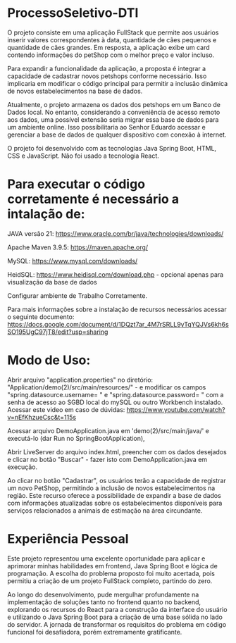 # ProcessoSeletivo-DTI

O projeto consiste em uma aplicação FullStack que permite aos usuários inserir valores correspondentes à data, quantidade de cães pequenos e quantidade de cães grandes. Em resposta, a aplicação exibe um card contendo informações do petShop com o melhor preço e valor incluso.

Para expandir a funcionalidade da aplicação, a proposta é integrar a capacidade de cadastrar novos petshops conforme necessário. Isso implicaria em modificar o código principal para permitir a inclusão dinâmica de novos estabelecimentos na base de dados.

Atualmente, o projeto armazena os dados dos petshops em um Banco de Dados local. No entanto, considerando a conveniência de acesso remoto aos dados, uma possível extensão seria migrar essa base de dados para um ambiente online. Isso possibilitaria ao Senhor Eduardo acessar e gerenciar a base de dados de qualquer dispositivo com conexão à internet.

O projeto foi desenvolvido com as tecnologias Java Spring Boot, HTML, CSS e JavaScript.
Não foi usado a tecnologia React.


# Para executar o código corretamente é necessário a intalação de:

JAVA versão 21: https://www.oracle.com/br/java/technologies/downloads/

Apache Maven 3.9.5: https://maven.apache.org/

MySQL: https://www.mysql.com/downloads/

HeidSQL: https://www.heidisql.com/download.php - opcional apenas para visualização da base de dados

Configurar ambiente de Trabalho Corretamente.

Para mais informações sobre a instalação de recursos necessários acessar o seguinte documento: 
https://docs.google.com/document/d/1DQzt7ar_4M7rSRLL9yTqYQJVs6kh6sSO195UgC97jT8/edit?usp=sharing


# Modo de Uso:

Abrir arquivo "application.properties" no diretório: "Application/demo(2)/src/main/resources/" - 
e modificar os campos "spring.datasource.username= " e "spring.datasource.password= " com a senha de acesso ao SGBD local do mySQL ou outro Workbench instalado. Acessar este video em caso de dúvidas: https://www.youtube.com/watch?v=nEfKhzueCsc&t=115s

Acessar arquivo DemoApplication.java em 'demo(2)/src/main/java/' e executá-lo (dar Run no SpringBootApplication),

Abrir LiveServer do arquivo index.html, preencher com os dados desejados e clicar no botão "Buscar" - fazer isto com DemoApplication.java em execução.

Ao clicar no botão "Cadastrar", os usuários terão a capacidade de registrar um novo PetShop, permitindo a inclusão de novos estabelecimentos na região. Este recurso oferece a possibilidade de expandir a base de dados com informações atualizadas sobre os estabelecimentos disponíveis para serviços relacionados a animais de estimação na área circundante.

# Experiência Pessoal

Este projeto representou uma excelente oportunidade para aplicar e aprimorar minhas habilidades em frontend, Java Spring Boot e lógica de programação. A escolha do problema proposto foi muito acertada, pois permitiu a criação de um projeto FullStack completo, partindo do zero.

Ao longo do desenvolvimento, pude mergulhar profundamente na implementação de soluções tanto no frontend quanto no backend, explorando os recursos do React para a construção da interface do usuário e utilizando o Java Spring Boot para a criação de uma base sólida no lado do servidor. A jornada de transformar os requisitos do problema em código funcional foi desafiadora, porém extremamente gratificante.
